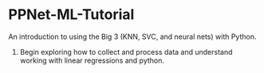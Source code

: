 # PPNet-ML-Tutorial
 An introduction to using the Big 3 (KNN, SVC, and neural nets) with Python.

 1) Begin exploring how to collect and process data and understand working with linear regressions and python.
